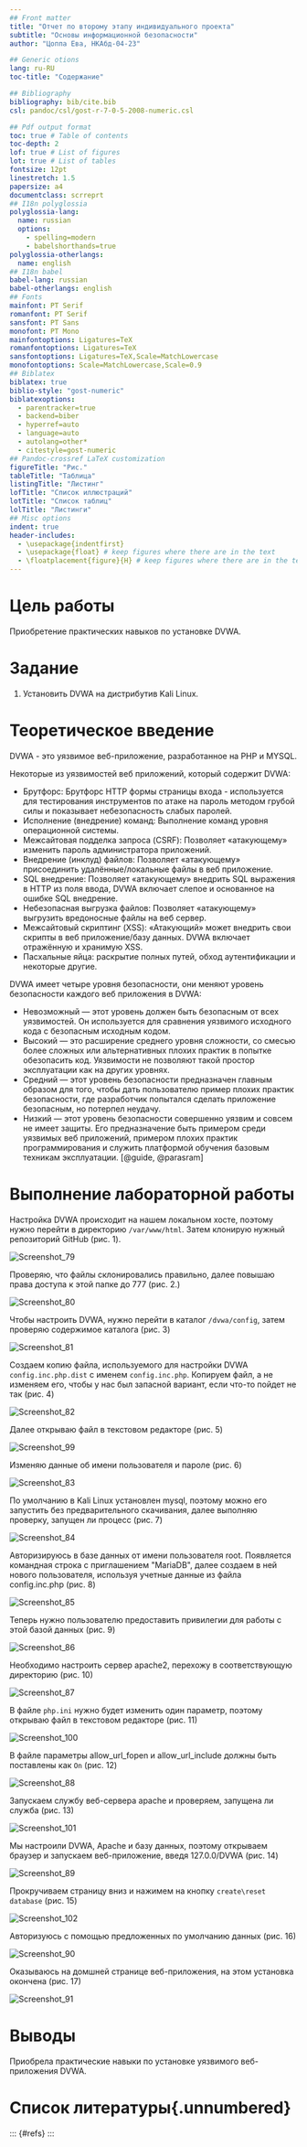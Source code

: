 ```yaml
---
## Front matter
title: "Отчет по второму этапу индивидуального проекта"
subtitle: "Основы информационной безопасности"
author: "Цоппа Ева, НКАбд-04-23"

## Generic otions
lang: ru-RU
toc-title: "Содержание"

## Bibliography
bibliography: bib/cite.bib
csl: pandoc/csl/gost-r-7-0-5-2008-numeric.csl

## Pdf output format
toc: true # Table of contents
toc-depth: 2
lof: true # List of figures
lot: true # List of tables
fontsize: 12pt
linestretch: 1.5
papersize: a4
documentclass: scrreprt
## I18n polyglossia
polyglossia-lang:
  name: russian
  options:
	- spelling=modern
	- babelshorthands=true
polyglossia-otherlangs:
  name: english
## I18n babel
babel-lang: russian
babel-otherlangs: english
## Fonts
mainfont: PT Serif
romanfont: PT Serif
sansfont: PT Sans
monofont: PT Mono
mainfontoptions: Ligatures=TeX
romanfontoptions: Ligatures=TeX
sansfontoptions: Ligatures=TeX,Scale=MatchLowercase
monofontoptions: Scale=MatchLowercase,Scale=0.9
## Biblatex
biblatex: true
biblio-style: "gost-numeric"
biblatexoptions:
  - parentracker=true
  - backend=biber
  - hyperref=auto
  - language=auto
  - autolang=other*
  - citestyle=gost-numeric
## Pandoc-crossref LaTeX customization
figureTitle: "Рис."
tableTitle: "Таблица"
listingTitle: "Листинг"
lofTitle: "Список иллюстраций"
lotTitle: "Список таблиц"
lolTitle: "Листинги"
## Misc options
indent: true
header-includes:
  - \usepackage{indentfirst}
  - \usepackage{float} # keep figures where there are in the text
  - \floatplacement{figure}{H} # keep figures where there are in the text
---
```


# Цель работы

Приобретение практических навыков по установке DVWA.

# Задание

1. Установить DVWA на дистрибутив Kali Linux.

# Теоретическое введение

DVWA - это уязвимое веб-приложение, разработанное на PHP и MYSQL.

Некоторые из уязвимостей веб приложений, который содержит DVWA:
- Брутфорс: Брутфорс HTTP формы страницы входа - используется для тестирования инструментов по атаке на пароль методом грубой силы и показывает небезопасность слабых паролей.
- Исполнение (внедрение) команд: Выполнение команд уровня операционной системы.
- Межсайтовая подделка запроса (CSRF): Позволяет «атакующему» изменить пароль администратора приложений.
- Внедрение (инклуд) файлов: Позволяет «атакующему» присоединить удалённые/локальные файлы в веб приложение.
- SQL внедрение: Позволяет «атакующему» внедрить SQL выражения в HTTP из поля ввода, DVWA включает слепое и основанное на ошибке SQL внедрение.
- Небезопасная выгрузка файлов: Позволяет «атакующему» выгрузить вредоносные файлы на веб сервер.
- Межсайтовый скриптинг (XSS): «Атакующий» может внедрить свои скрипты в веб приложение/базу данных. DVWA включает отражённую и хранимую XSS.
- Пасхальные яйца: раскрытие полных путей, обход аутентификации и некоторые другие.

DVWA имеет четыре уровня безопасности, они меняют уровень безопасности каждого веб приложения в DVWA:
- Невозможный — этот уровень должен быть безопасным от всех уязвимостей. Он используется для сравнения уязвимого исходного кода с безопасным исходным кодом.
- Высокий — это расширение среднего уровня сложности, со смесью более сложных или альтернативных плохих практик в попытке обезопасить код. Уязвимости не позволяют такой простор эксплуатации как на других уровнях.
- Средний — этот уровень безопасности предназначен главным образом для того, чтобы дать пользователю пример плохих практик безопасности, где разработчик попытался сделать приложение безопасным, но потерпел неудачу.
- Низкий — этот уровень безопасности совершенно уязвим и совсем не имеет защиты. Его предназначение быть примером среди уязвимых веб приложений, примером плохих практик программирования и служить платформой обучения базовым техникам эксплуатации. [@guide, @parasram]

# Выполнение лабораторной работы

Настройка DVWA происходит на нашем локальном хосте, поэтому нужно перейти в директорию `/var/www/html`. Затем клонирую нужный репозиторий GitHub (рис. 1).

![Screenshot_79](https://github.com/user-attachments/assets/9fa01b0b-d5e8-4ed4-b1ff-a8a298241d0a)


Проверяю, что файлы склонировались правильно, далее повышаю права доступа к этой папке до 777 (рис. 2.)

![Screenshot_80](https://github.com/user-attachments/assets/03eb8ef4-c23b-43df-a050-b0ccbe656e0b)


Чтобы настроить DVWA, нужно перейти в каталог `/dvwa/config`, затем проверяю содержимое каталога (рис. 3)

![Screenshot_81](https://github.com/user-attachments/assets/f3139b26-ecc6-4ff7-a3a8-56c8b5c582d0)


Создаем копию файла, используемого для настройки DVWA `config.inc.php.dist` с именем `config.inc.php`. Копируем файл, а не изменяем его, чтобы у нас был запасной вариант, если что-то пойдет не так (рис. 4)

![Screenshot_82](https://github.com/user-attachments/assets/cec254d5-365b-4b08-a702-79c035bb503c)


Далее открываю файл в текстовом редакторе (рис. 5)

![Screenshot_99](https://github.com/user-attachments/assets/e7bf7c3d-685a-4a3a-8abe-d5e3f6b3109a)

Изменяю данные об имени пользователя и пароле (рис. 6)

![Screenshot_83](https://github.com/user-attachments/assets/8be08e18-9a97-4e9a-a707-69690d39c52b)


По умолчанию в Kali Linux установлен mysql, поэтому можно его запустить без предварительного скачивания, далее выполняю проверку, запущен ли процесс (рис. 7)

![Screenshot_84](https://github.com/user-attachments/assets/8f0fb172-7bf9-4007-b621-fd545d6ce01e)


Авторизируюсь в базе данных от имени пользователя root. Появляется командная строка с приглашением "MariaDB", далее создаем в ней нового пользователя, используя учетные данные из файла config.inc.php (рис. 8)

![Screenshot_85](https://github.com/user-attachments/assets/c9a32090-8c6a-4305-bb14-9102602c6e55)


Теперь нужно пользователю предоставить привилегии для работы с этой базой данных (рис. 9)

![Screenshot_86](https://github.com/user-attachments/assets/024bf258-916a-4ecc-919e-4a0fa3b7b0e9)


Необходимо настроить сервер apache2, перехожу в соответствующую директорию (рис. 10)

![Screenshot_87](https://github.com/user-attachments/assets/957029e3-7fee-40a6-80bd-8cb41b481055)


В файле `php.ini` нужно будет изменить один параметр, поэтому открываю файл в текстовом редакторе (рис. 11)

![Screenshot_100](https://github.com/user-attachments/assets/aa08468c-4460-49fd-b96c-9b42df116c9f)


В файле параметры allow_url_fopen и allow_url_include должны быть поставлены как `On` (рис. 12)

![Screenshot_88](https://github.com/user-attachments/assets/17d4a1d1-2ae4-4a74-9761-41afb6e94338)


Запускаем службу веб-сервера apache и проверяем, запущена ли служба (рис. 13)

![Screenshot_101](https://github.com/user-attachments/assets/c11017d4-17c5-4046-a900-7dc793c42cae)


Мы настроили DVWA, Apache и базу данных, поэтому открываем браузер и запускаем веб-приложение, введя 127.0.0/DVWA (рис. 14)

![Screenshot_89](https://github.com/user-attachments/assets/bfffdd13-01f5-4b2b-8308-7e91a304ccb0)


Прокручиваем страницу вниз и нажимем на кнопку `create\reset database` (рис. 15)

![Screenshot_102](https://github.com/user-attachments/assets/5ea58f11-6de3-4d48-a1df-de37d4eeb434)


Авторизуюсь с помощью предложенных по умолчанию данных (рис. 16)

![Screenshot_90](https://github.com/user-attachments/assets/44996a6d-4e70-4bbb-ab77-21e7cb46dc0d)


Оказываюсь на домшней странице веб-приложения, на этом установка окончена (рис. 17)

![Screenshot_91](https://github.com/user-attachments/assets/2fbe0d2c-2414-4368-a015-adc78ef0f2d2)


# Выводы

Приобрела практические навыки по установке уязвимого веб-приложения DVWA.

# Список литературы{.unnumbered}

::: {#refs}
:::
